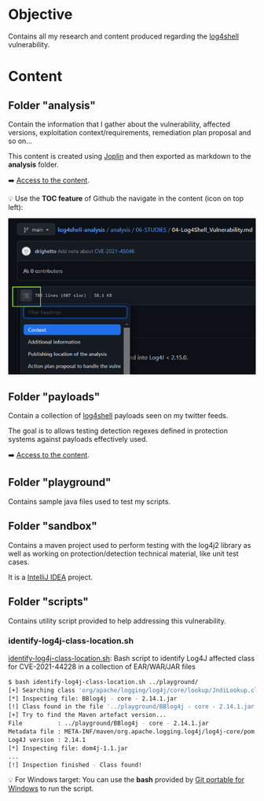 # Objective

Contains all my research and content produced regarding the [log4shell](https://nvd.nist.gov/vuln/detail/CVE-2021-44228) vulnerability.

# Content

## Folder "analysis"

Contain the information that I gather about the vulnerability, affected versions, exploitation context/requirements, remediation plan proposal and so on...

This content is created using [Joplin](https://joplinapp.org/) and then exported as markdown to the **analysis** folder.

➡️ [Access to the content](analysis/06-STUDIES/04-Log4Shell_Vulnerability.md).

💡 Use the **TOC feature** of Github the navigate in the content (icon on top left):

![toc](toc-location.png)

## Folder "payloads"

Contain a collection of [log4shell](https://nvd.nist.gov/vuln/detail/CVE-2021-44228) payloads seen on my twitter feeds.

The goal is to allows testing detection regexes defined in protection systems against payloads effectively used.

➡️ [Access to the content](payloads/README.md).

## Folder "playground"

Contains sample java files used to test my scripts.

## Folder "sandbox"

Contains a maven project used to perform testing with the log4j2 library as well as working on protection/detection technical material, like unit test cases.

It is a [IntelliJ IDEA](https://www.jetbrains.com/idea/download/#section=windows) project.

## Folder "scripts"

Contains utility script provided to help addressing this vulnerability.

### identify-log4j-class-location.sh

[identify-log4j-class-location.sh](scripts/identify-log4j-class-location.sh): Bash script to identify Log4J affected class for CVE-2021-44228 in a collection of EAR/WAR/JAR files

```bash
$ bash identify-log4j-class-location.sh ../playground/
[+] Searching class 'org/apache/logging/log4j/core/lookup/JndiLookup.class' across '../playground/' folder...
[*] Inspecting file: BBlog4j - core - 2.14.1.jar                                                             
[!] Class found in the file '../playground/BBlog4j - core - 2.14.1.jar'.
[+] Try to find the Maven artefact version...
File          : ../playground/BBlog4j - core - 2.14.1.jar
Metadata file : META-INF/maven/org.apache.logging.log4j/log4j-core/pom.properties
Log4J version : 2.14.1
[*] Inspecting file: dom4j-1.1.jar
...
[!] Inspection finished - Class found!
```

💡 For Windows target: You can use the **bash** provided by [Git portable for Windows](https://git-scm.com/download/win) to run the script.
